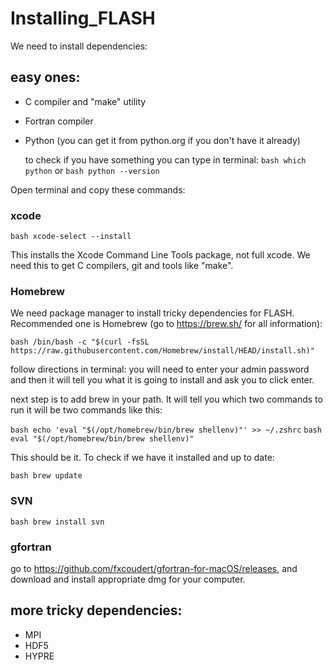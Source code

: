 # Installing_FLASH

We need to install dependencies: 

## easy ones: 
* C compiler and "make" utility
* Fortran compiler
* Python (you can get it from python.org if you don't have it already)

  to check if you have something you can type in terminal:
  ```bash which python```
  or
  ```bash python --version```
  
Open terminal and copy these commands: 

### xcode

```bash xcode-select --install```

This installs the Xcode Command Line Tools package, not full xcode. We need this to get C compilers, git and tools like "make". 

### Homebrew
We need package manager to install tricky dependencies for FLASH. Recommended one is Homebrew (go to https://brew.sh/ for all information):

```bash /bin/bash -c "$(curl -fsSL https://raw.githubusercontent.com/Homebrew/install/HEAD/install.sh)"```

follow directions in terminal: you will need to enter your admin password and then it will tell you what it is going to install and ask you to click enter.

next step is to add brew in your path. It will tell you which two commands to run it will be two commands like this: 

```bash echo 'eval "$(/opt/homebrew/bin/brew shellenv)"' >> ~/.zshrc```
```bash eval "$(/opt/homebrew/bin/brew shellenv)"```

This should be it. To check if we have it installed and up to date:

```bash brew update```

### SVN
```bash brew install svn```

### gfortran
go to https://github.com/fxcoudert/gfortran-for-macOS/releases, and download and install appropriate dmg for your computer. 

## more tricky dependencies: 
* MPI
* HDF5
* HYPRE






